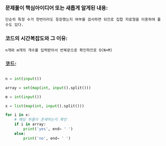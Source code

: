 ### 문제풀이 핵심아이디어 또는 새롭게 알게된 내용: 
    단순히 특정 수가 한번이라도 등장했는지 여부를 검사하면 되므로 집합 자료형을 이용하여 풀 수도 있다.
    
### 코드의 시간복잡도와 그 이유:
    n개와 m개의 개수를 입력받아서 반복문으로 확인하므로 O(N+M)


### 코드:
```python

n = int(input())

array = set(map(int, input().split()))

m = int(input())

x = list(map(int, input().split()))

for i in x:
    # 해당 부품이 존재하는지 확인
    if i in array:
        print('yes', end= ' ')
    else:
        print('no', end= ' ')
```
